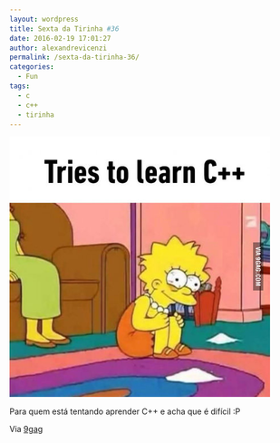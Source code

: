 ```yaml
---
layout: wordpress
title: Sexta da Tirinha #36
date: 2016-02-19 17:01:27
author: alexandrevicenzi
permalink: /sexta-da-tirinha-36/
categories:
  - Fun
tags:
  - c
  - c++
  - tirinha
---
```


<img class="aligncenter" src="/assets/wp-content/uploads/2016/02/lisa_cpp.jpg" alt="C++" />

Para quem está tentando aprender C++ e acha que é difícil :P

Via <a href="http://9gag.com/" target="_blank">9gag</a>